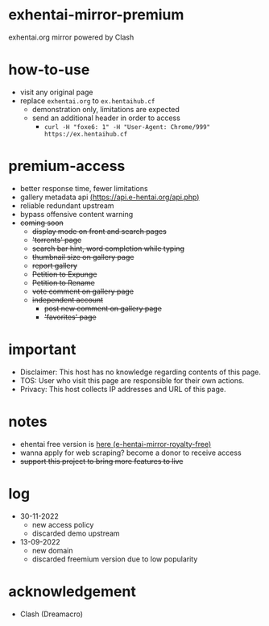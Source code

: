 # exhentai-mirror-premium
exhentai.org mirror powered by Clash

# how-to-use
- visit any original page
- replace `exhentai.org` to `ex.hentaihub.cf`
  - demonstration only, limitations are expected
  - send an additional header in order to access
    - `curl -H "foxe6: 1" -H "User-Agent: Chrome/999" https://ex.hentaihub.cf`

# premium-access
- better response time, fewer limitations
- gallery metadata api [(https://api.e-hentai.org/api.php)](https://api.e-hentai.org/api.php)
- reliable redundant upstream
- bypass offensive content warning
- ~~coming soon~~
  - ~~display mode on front and search pages~~
  - ~~'torrents' page~~
  - ~~search bar hint, word completion while typing~~
  - ~~thumbnail size on gallery page~~
  - ~~report gallery~~
  - ~~Petition to Expunge~~
  - ~~Petition to Rename~~
  - ~~vote comment on gallery page~~
  - ~~independent account~~
    - ~~post new comment on gallery page~~
    - ~~'favorites' page~~

# important
- Disclaimer: This host has no knowledge regarding contents of this page.
- TOS: User who visit this page are responsible for their own actions.
- Privacy: This host collects IP addresses and URL of this page.

# notes
- ehentai free version is [here (e-hentai-mirror-royalty-free)](https://github.com/foxe6/e-hentai-mirror-royalty-free)
- wanna apply for web scraping? become a donor to receive access
- ~~support this project to bring more features to live~~

# log
- 30-11-2022
  - new access policy
  - discarded demo upstream
- 13-09-2022
  - new domain
  - discarded freemium version due to low popularity

# acknowledgement
- Clash (Dreamacro)

